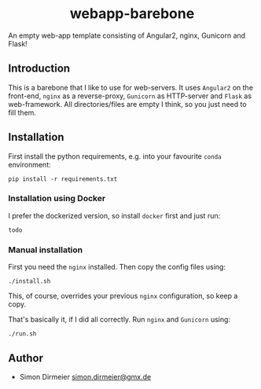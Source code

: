 <h1 align="center"> webapp-barebone </h1>

An empty web-app template consisting of Angular2, nginx, Gunicorn and Flask! 

## Introduction

This is a barebone that I like to use for web-servers. It uses `Angular2` on the front-end, `nginx` as a reverse-proxy, `Gunicorn` as HTTP-server and
`Flask` as web-framework. All directories/files are empty I think, so you just need to fill them.

## Installation

First install the python requirements, e.g. into  your favourite `conda` environment:
```shell
pip install -r requirements.txt
```

### Installation using Docker

I prefer the dockerized version, so install `docker` first and just run:
```shell
todo
```

### Manual installation

First you need the `nginx` installed. Then copy the config files using:
```shell
./install.sh
```
This, of course, overrides your previous `nginx` configuration, so keep a copy.

That's basically it, if I did all correctly. Run `nginx` and `Gunicorn` using:
```shell
./run.sh
```

## Author

* Simon Dirmeier <a href="mailto:simon.dirmeier@gmx.de">simon.dirmeier@gmx.de</a>
